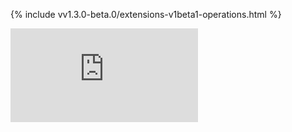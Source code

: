 <!-- BEGIN MUNGE: UNVERSIONED_WARNING -->


<!-- END MUNGE: UNVERSIONED_WARNING -->
<!-- needed for gh-pages to render html files when imported -->
{% include vv1.3.0-beta.0/extensions-v1beta1-operations.html %}






<!-- BEGIN MUNGE: IS_VERSIONED -->
<!-- TAG IS_VERSIONED -->
<!-- END MUNGE: IS_VERSIONED -->


<!-- BEGIN MUNGE: GENERATED_ANALYTICS -->
[![Analytics](https://kubernetes-site.appspot.com/UA-36037335-10/GitHub/docs/api-reference/extensions/v1beta1/operations.md?pixel)]()
<!-- END MUNGE: GENERATED_ANALYTICS -->
